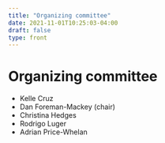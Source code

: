 ```yaml
---
title: "Organizing committee"
date: 2021-11-01T10:25:03-04:00
draft: false
type: front
---
```


# Organizing committee

- Kelle Cruz
- Dan Foreman-Mackey (chair)
- Christina Hedges
- Rodrigo Luger
- Adrian Price-Whelan
